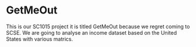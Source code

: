 # GetMeOut
This is our SC1015 project it is titled GetMeOut because we regret coming to SCSE.
We are going to analyse an income dataset based on the United States with various matrics.

